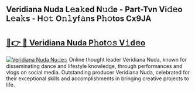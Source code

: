 ## Veridiana Nuda L𝚎a𝚔ed N𝚞𝚍e - Part-Tvn Vi𝚍𝚎o L𝚎a𝚔s - H𝚘𝚝 O𝚗𝚕yf𝚊ns P𝚑𝚘tos Cx9JA

# <h2><a href="http://kfblu9j.oniu.top/?m=Veridiana+Nuda">🔗👉 🔴 Veridiana Nuda P𝚑ot𝚘𝚜 V𝚒d𝚎o</a></h2>

[![Veridiana Nuda Nu𝚍e𝚜](https://i.imgur.com/0qMVB7G.gif)](http://kfblu9j.oniu.top/?m=Veridiana+Nuda)
Online thought leader Veridiana Nuda, known for disseminating dance and lifestyle knowledge, through performances and vlogs on social media. Outstanding producer Veridiana Nuda, celebrated for their exceptional skills and accomplishments in bringing creative projects to life.  
